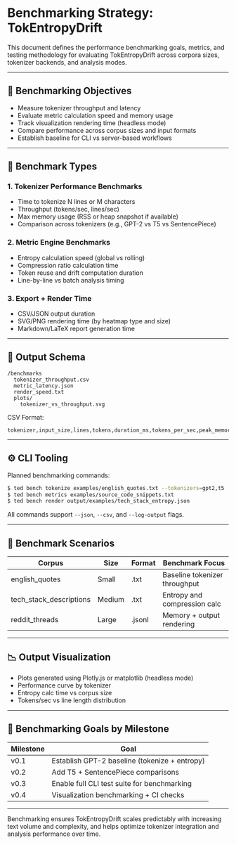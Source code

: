 # Benchmarking Strategy: TokEntropyDrift

This document defines the performance benchmarking goals, metrics, and testing methodology for evaluating TokEntropyDrift across corpora sizes, tokenizer backends, and analysis modes.

---

## 🎯 Benchmarking Objectives

* Measure tokenizer throughput and latency
* Evaluate metric calculation speed and memory usage
* Track visualization rendering time (headless mode)
* Compare performance across corpus sizes and input formats
* Establish baseline for CLI vs server-based workflows

---

## 🧪 Benchmark Types

### 1. **Tokenizer Performance Benchmarks**

* Time to tokenize N lines or M characters
* Throughput (tokens/sec, lines/sec)
* Max memory usage (RSS or heap snapshot if available)
* Comparison across tokenizers (e.g., GPT-2 vs T5 vs SentencePiece)

### 2. **Metric Engine Benchmarks**

* Entropy calculation speed (global vs rolling)
* Compression ratio calculation time
* Token reuse and drift computation duration
* Line-by-line vs batch analysis timing

### 3. **Export + Render Time**

* CSV/JSON output duration
* SVG/PNG rendering time (by heatmap type and size)
* Markdown/LaTeX report generation time

---

## 📁 Output Schema

```
/benchmarks
  tokenizer_throughput.csv
  metric_latency.json
  render_speed.txt
  plots/
    tokenizer_vs_throughput.svg
```

CSV Format:

```
tokenizer,input_size,lines,tokens,duration_ms,tokens_per_sec,peak_memory_mb
```

---

## ⚙️ CLI Tooling

Planned benchmarking commands:

```bash
$ ted bench tokenize examples/english_quotes.txt --tokenizers=gpt2,t5
$ ted bench metrics examples/source_code_snippets.txt
$ ted bench render output/examples/tech_stack_entropy.json
```

All commands support `--json`, `--csv`, and `--log-output` flags.

---

## 📏 Benchmark Scenarios

| Corpus                    | Size   | Format | Benchmark Focus               |
| ------------------------- | ------ | ------ | ----------------------------- |
| english\_quotes           | Small  | .txt   | Baseline tokenizer throughput |
| tech\_stack\_descriptions | Medium | .txt   | Entropy and compression calc  |
| reddit\_threads           | Large  | .jsonl | Memory + output rendering     |

---

## 📉 Output Visualization

* Plots generated using Plotly.js or matplotlib (headless mode)
* Performance curve by tokenizer
* Entropy calc time vs corpus size
* Tokens/sec vs line length distribution

---

## 🧠 Benchmarking Goals by Milestone

| Milestone | Goal                                          |
| --------- | --------------------------------------------- |
| v0.1      | Establish GPT-2 baseline (tokenize + entropy) |
| v0.2      | Add T5 + SentencePiece comparisons            |
| v0.3      | Enable full CLI test suite for benchmarking   |
| v0.4      | Visualization benchmarking + CI checks        |

---

Benchmarking ensures TokEntropyDrift scales predictably with increasing text volume and complexity, and helps optimize tokenizer integration and analysis performance over time.
